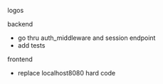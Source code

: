 logos

backend
- go thru auth_middleware and session endpoint
- add tests

frontend
- replace localhost8080 hard code